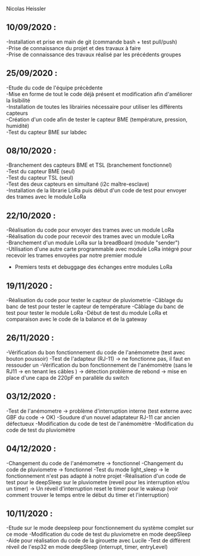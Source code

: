Nicolas Heissler

10/09/2020 :
- 
-Installation et prise en main de git (commande bash + test pull/push)  
-Prise de connaissance du projet et des travaux à faire  
-Prise de connaissance des travaux réalisé par les précédents groupes      

25/09/2020 :
- 
-Etude du code de l'équipe précèdente  
-Mise en forme de tout le code déjà présent et modification afin d'améliorer la lisibilité  
-Installation de toutes les librairies nécessaire pour utiliser les différents capteurs  
-Création d'un code afin de tester le capteur BME (température, pression, humidité)  
-Test du capteur BME sur labdec  

08/10/2020 :
-
-Branchement des capteurs BME et TSL (branchement fonctionnel)  
-Test du capteur BME (seul)  
-Test du capteur TSL (seul)  
-Test des deux capteurs en simultané (i2c maître-esclave)  
-Installation de la librarie LoRa puis début d'un code de test pour envoyer des trames avec le module LoRa  

22/10/2020 :
-
-Réalisation du code pour envoyer des trames avec un module LoRa  
-Réalisation du code pour recevoir des trames avec un module LoRa  
-Branchement d'un module LoRa sur la breadBoard (module "sender")  
-Utilisation d'une autre carte programmable avec module LoRa intégré pour recevoir les trames envoyées par notre premier module  
- Premiers tests et debuggage des échanges entre modules LoRa  

19/11/2020 :
-
-Réalisation du code pour tester le capteur de pluviometrie
-Câblage du banc de test pour tester le capteur de température
-Câblage du banc de test pour tester le module LoRa
-Début de test du module LoRa et comparaison avec le code de la balance et de la gateway

26/11/2020 :
-
-Vérification du bon fonctionnement du code de l'anémometre (test avec bouton poussoir)
-Test de l'adapteur (RJ-11) -> ne fonctionne pas, il faut en ressouder un
-Vérification du bon fonctionnement de l'anémomètre (sans le RJ11 -> en tenant les câbles ) 
-> détection problème de rebond 
-> mise en place d'une capa de 220pF en parallèle du switch

03/12/2020 :
-
-Test de l'anémometre -> problème d'interruption interne (test externe avec GBF du code -> OK)
-Soudure d'un nouvel adaptateur RJ-11 car ancien défectueux
-Modification du code de test de l'anémomètre
-Modification du code de test du pluviomètre

04/12/2020 :
-
-Changement du code de l'anémometre -> fonctionnel
-Changement du code de pluviometre -> fonctionnel
-Test du mode light_sleep -> le fonctionnement n'est pas adapté à notre projet
-Réalisation d'un code de test pour le deepSleep sur le pluviometre (reveil pour les interruption et/ou un timer)
-> Un réveil d'interruption reset le timer pour le wakeup (voir comment trouver le temps entre le début du timer et l'interruption)

10/11/2020 :
-
-Etude sur le mode deepsleep pour fonctionnement du système complet sur ce mode
-Modification du code de test du pluviometre en mode deepSleep
-Aide pour réalisation du code de la girouette avec Lucile
-Test de différent réveil de l'esp32 en mode deepSleep (interrupt, timer, entryLevel)